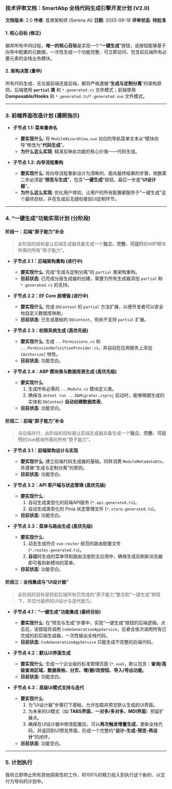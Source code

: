 ### **技术评审文档：SmartAbp 全栈代码生成引擎开发计划 (V2.0)**

**文档版本**: 2.0
**作者**: 首席架构师 (Serena AI)
**日期**: 2025-09-18
**评审状态**: **待批准**

#### **1. 核心目标 (修正)**

摒弃所有中间过程，**唯一的核心目标**是实现一个“**一键生成**”按钮，该按钮能够基于向导中配置的元数据，一次性生成一个功能完整、可立即访问、包含前后端所有必要元素的全栈业务模块。

#### **2. 架构决策 (重申)**

所有代码生成，无论是前端还是后端，都将严格遵循“**生成与定制分离**”的架构原则。后端使用 **`partial` 类** 和 `*.generated.cs` 文件模式；前端使用 **Composable/Hooks** 和 `*.generated.ts`/`*.generated.vue` 文件模式。

---

### **3. 前端界面改造计划 (遵照指示)**

*   **子节点 1.1: 菜单重命名**
    *   **要实现什么**: 将 `ModuleWizardView.vue` 对应的导航菜单文本从“模块向导”修改为“**代码生成**”。
    *   **为什么这么实现**: 精准反映此功能的核心价值——代码生成。

*   **子节点 1.2: 向导流程重构**
    *   **要实现什么**: 将向导流程重新设计为清晰的、面向最终结果的步骤，倒数第二步必须是“**预览与生成**”，包含“**一键生成**”按钮。最后一步是“**UI设计器**”。
    *   **为什么这么实现**: 优化用户体验，让用户的所有配置都服务于“一键生成”这个最终目标，并在生成后无缝衔接到UI定制环节。

---

### **4. “一键生成”功能实现计划 (分阶段)**

#### **阶段一：后端“原子能力”补全**

> 此阶段的目标是让后端生成器具备生成一个**独立、完整、可运行**的ABP模块所需的所有“原子能力”。

*   **子节点 2.1：后端架构重构 (进行中)**
    *   **要实现什么**: 完成“生成与定制分离”的 `partial` 类架构重构。
    *   **目前状态**: 已完成分层生成器的创建，需要为所有生成器添加 `partial` 和 `*.generated.cs` 的支持。

*   **子节点 2.2：EF Core 层增强 (进行中)**
    *   **要实现什么**: 完成 `DbContext` 的 `partial` 方法扩展，以便开发者可以安全地自定义数据库映射。
    *   **目前状态**: 已生成基础的 `DbContext`，但尚不支持 `partial` 扩展。

*   **子节点 2.3：权限系统生成 (高优先级)**
    *   **要实现什么**: 生成 `...Permissions.cs` 和 `...PermissionDefinitionProvider.cs`，并自动在应用服务上添加 `[Authorize]` 特性。
    *   **目前状态**: 功能空白。

*   **子节点 2.4：ABP 模块类与数据库表生成 (高优先级)**
    *   **要实现什么**:
        1.  生成所有必需的 `...Module.cs` 模块定义类。
        2.  确保当 `dotnet run ...DbMigrator.csproj` 启动时，能够根据生成的实体和 `DbContext` **自动创建数据库表**。
    *   **目前状态**: 功能空白。

#### **阶段二：前端“原子能力”补全**

> 与后端并行，此阶段的目标是让前端生成器具备生成一个**独立、完整、可运行**的Vue模块所需的所有“原子能力”。

*   **子节点 3.1：前端架构设计与实现**
    *   **要实现什么**: 建立前端代码生成器的基础，同样消费 `ModuleMetadataDto`，并遵循“生成与定制分离”的原则。
    *   **目前状态**: 功能空白。

*   **子节点 3.2：API 客户端与状态管理 (高优先级)**
    *   **要实现什么**:
        1.  自动生成类型化的前端API服务 (`*.api.generated.ts`)。
        2.  自动生成类型化的 Pinia 状态管理文件 (`*.store.generated.ts`)。
    *   **目前状态**: 功能空白。

*   **子节点 3.3：菜单与路由生成 (高优先级)**
    *   **要实现什么**:
        1.  动态生成符合 `vue-router` 规范的路由配置文件 (`*.routes.generated.ts`)。
        2.  **自动**将生成的菜单项和路由注册到主应用中，确保生成后刷新浏览器即可看到新模块的菜单。
    *   **目前状态**: 功能空白。

#### **阶段三：全栈集成与“UI设计器”**

> 此阶段的目标是将前后端所有已完成的“原子能力”整合到“一键生成”按钮下，并交付最终的UI设计与迭代能力。

*   **子节点 4.1：“一键生成”功能集成 (最终目标)**
    *   **要实现什么**: 在“预览与生成”步骤中，实现“一键生成”按钮的后端逻辑。点击后，该按钮将调用 `CodeGenerationAppService`，后者会依次调用所有已完成的前后端生成器，一次性输出全栈代码。
    *   **目前状态**: `CodeGenerationAppService` 只能生成不完整的后端代码。

*   **子节点 4.2：默认UI界面生成**
    *   **要实现什么**: 生成一个企业级的标准管理页面 (`*.vue`)，默认包含：**查询/高级查询区域、数据表格、分页、增/删/改按钮、导入/导出功能**。
    *   **目前状态**: 功能空白。

*   **子节点 4.3：高级UI模式支持与迭代**
    *   **要实现什么**:
        1.  为“UI设计器”步骤打下基础，允许加载并预览默认生成的UI界面。
        2.  为未来的UI模式（如 **TABS界面、一对多/多对多、MDI界面**）预留扩展点。
        3.  确保在UI设计器中修改配置后，可以**再次触发增量生成**，更新全栈代码，并返回到UI预览界面，形成一个完整的“**设计-生成-预览-再设计**”的闭环。
    *   **目前状态**: 功能空白。

---

### **5. 计划执行**

我将立即停止所有其他探索性的工作，将100%的精力投入到执行这个新的、以交付为导向的计划中。
